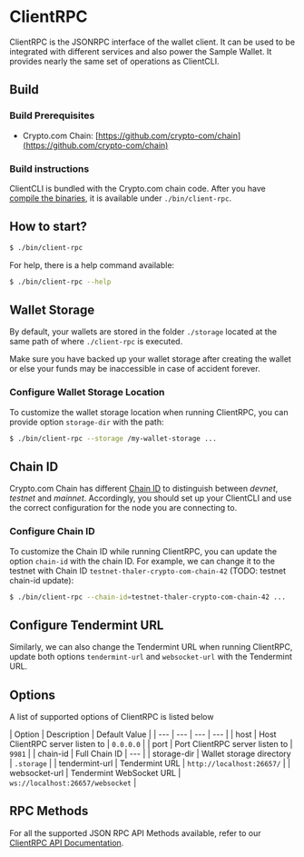# ClientRPC

ClientRPC is the JSONRPC interface of the wallet client. It can be used to be integrated with different services and also power the Sample Wallet. It provides nearly the same set of operations as ClientCLI.

## Build

### Build Prerequisites

- Crypto.com Chain: [https://github.com/crypto-com/chain](https://github.com/crypto-com/chain)

### Build instructions

ClientCLI is bundled with the Crypto.com chain code. After you have [compile the binaries](../getting-started/local-devnet.md#build-binary-and-docker-images), it is available under `./bin/client-rpc`.

## How to start?

```bash
$ ./bin/client-rpc
```

For help, there is a help command available:
```bash
$ ./bin/client-rpc --help
```

## Wallet Storage

By default, your wallets are stored in the folder `./storage` located at the same path of where `./client-rpc` is executed.

Make sure you have backed up your wallet storage after creating the wallet or else  your funds may be inaccessible in case of accident forever.

### Configure Wallet Storage Location

To customize the wallet storage location when running ClientRPC, you can provide option `storage-dir` with the path:

```bash
$ ./bin/client-rpc --storage /my-wallet-storage ...
```

## Chain ID

Crypto.com Chain has different [Chain ID](../protocol/chain-id-and-network-id.md#chain-id)   to distinguish between *devnet*, *testnet* and *mainnet*. Accordingly, you should set up your ClientCLI and use the correct configuration for the node you are connecting to.

### Configure Chain ID

To customize the Chain ID while running ClientRPC, you can update the option `chain-id` with the chain ID. For example, we can change it to the testnet with Chain ID `testnet-thaler-crypto-com-chain-42` (TODO: testnet chain-id update):

```bash
$ ./bin/client-rpc --chain-id=testnet-thaler-crypto-com-chain-42 ...
```

## Configure Tendermint URL

Similarly, we can also change the Tendermint URL when running ClientRPC, update both options `tendermint-url` and `websocket-url` with the Tendermint URL.

## Options

A list of supported options of ClientRPC is listed below

| Option | Description | Default Value |
| --- | --- | --- | --- |
| host | Host ClientRPC server listen to | `0.0.0.0` |
| port | Port ClientRPC server listen to | `9981` |
| chain-id | Full Chain ID | --- |
| storage-dir | Wallet storage directory | `.storage` |
| tendermint-url | Tendermint URL | `http://localhost:26657/` |
| websocket-url | Tendermint WebSocket URL | `ws://localhost:26657/websocket` |

## RPC Methods 
    
For all the supported JSON RPC API Methods available, refer to our [ClientRPC API Documentation](../api/client-rpc.md).